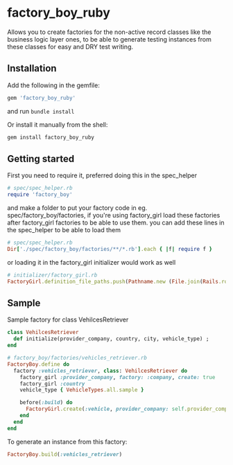 # factory_boy_ruby
Allows you to create factories for the non-active record classes like the business logic layer ones, to be able to generate testing instances from these classes for easy and DRY test writing.

## Installation 

Add the following in the gemfile:
```ruby
gem 'factory_boy_ruby'
```
and run ``` bundle install ```

Or install it manually from the shell:
```bash
gem install factory_boy_ruby
```

## Getting started
First you need to require it, preferred doing this in the spec_helper
```ruby
# spec/spec_helper.rb
require 'factory_boy'
```
and make a folder to put your factory code in eg. spec/factory_boy/factories, if you're using factory_girl load these factories after factory_girl factories to be able to use them.
you can add these lines in the spec_helper to be able to load them
```ruby
# spec/spec_helper.rb
Dir['./spec/factory_boy/factories/**/*.rb'].each { |f| require f }
```
or loading it in the factory_girl initializer would work as well

```ruby
# initializer/factory_girl.rb
FactoryGirl.definition_file_paths.push(Pathname.new (File.join(Rails.root, 'spec/factory_boy')))
```

## Sample
Sample factory for class VehilcesRetriever
```ruby
class VehilcesRetriever
  def initialize(provider_company, country, city, vehicle_type) ;
end
```
```ruby
# factory_boy/factories/vehicles_retriever.rb
FactoryBoy.define do
  factory :vehicles_retriever, class: VehilcesRetriever do
    factory_girl :provider_company, factory: :company, create: true
    factory_girl :country
    vehicle_type { VehicleTypes.all.sample }

    before(:build) do
      FactoryGirl.create(:vehicle, provider_company: self.provider_company ,country: self.country, vehicle_type: self.vehicle_type)
    end
  end
end
```
To generate an instance from this factory:
```ruby
FactoryBoy.build(:vehicles_retriever)
```
